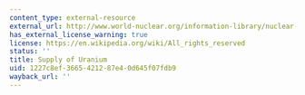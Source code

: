 ```yaml
---
content_type: external-resource
external_url: http://www.world-nuclear.org/information-library/nuclear-fuel-cycle/uranium-resources/supply-of-uranium.aspx
has_external_license_warning: true
license: https://en.wikipedia.org/wiki/All_rights_reserved
status: ''
title: Supply of Uranium
uid: 1227c8ef-3665-4212-87e4-0d645f07fdb9
wayback_url: ''
---
```

